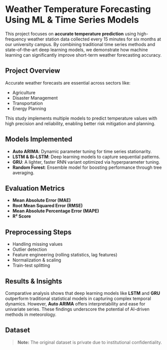 # Weather Temperature Forecasting Using ML & Time Series Models

This project focuses on **accurate temperature prediction** using high-frequency weather station data collected every 15 minutes for six months at our university campus. By combining traditional time series methods and state-of-the-art deep learning models, we demonstrate how machine learning can significantly improve short-term weather forecasting accuracy.

## Project Overview

Accurate weather forecasts are essential across sectors like:
-  Agriculture
-  Disaster Management
-  Transportation
-  Energy Planning

This study implements multiple models to predict temperature values with high precision and reliability, enabling better risk mitigation and planning.

## Models Implemented

- **Auto ARIMA**: Dynamic parameter tuning for time series stationarity.
- **LSTM & Bi-LSTM**: Deep learning models to capture sequential patterns.
- **GRU**: A lighter, faster RNN variant optimized via hyperparameter tuning.
- **Random Forest**: Ensemble model for boosting performance through tree averaging.

##  Evaluation Metrics
-  **Mean Absolute Error (MAE)**
-  **Root Mean Squared Error (RMSE)**
-  **Mean Absolute Percentage Error (MAPE)**
-  **R² Score**

## Preprocessing Steps
- Handling missing values
- Outlier detection
- Feature engineering (rolling statistics, lag features)
- Normalization & scaling
- Train-test splitting

## Results & Insights
Comparative analysis shows that deep learning models like **LSTM** and **GRU** outperform traditional statistical models in capturing complex temporal dynamics. However, **Auto ARIMA** offers interpretability and ease for univariate series. These findings underscore the potential of AI-driven methods in meteorology.

## Dataset

> **Note:** The original dataset is private due to institutional confidentiality. 

